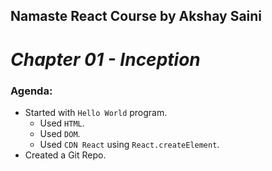 ## Namaste React Course by Akshay Saini

# _Chapter 01 - Inception_

### Agenda:

- Started with `Hello World` program.
  - Used `HTML`.
  - Used `DOM`.
  - Used `CDN React` using `React.createElement`.
- Created a Git Repo.
